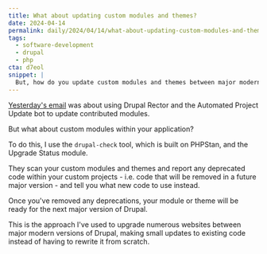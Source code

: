 ```yaml
---
title: What about updating custom modules and themes?
date: 2024-04-14
permalink: daily/2024/04/14/what-about-updating-custom-modules-and-themes
tags:
  - software-development
  - drupal
  - php
cta: d7eol
snippet: |
  But, how do you update custom modules and themes between major modern versions of Drupal?
---
```


[Yesterday's email][yesterday] was about using Drupal Rector and the Automated Project Update bot to update contributed modules.

But what about custom modules within your application?

To do this, I use the `drupal-check` tool, which is built on PHPStan, and the Upgrade Status module.

They scan your custom modules and themes and report any deprecated code within your custom projects - i.e. code that will be removed in a future major version - and tell you what new code to use instead.

Once you've removed any deprecations, your module or theme will be ready for the next major version of Drupal.

This is the approach I've used to upgrade numerous websites between major modern versions of Drupal, making small updates to existing code instead of having to rewrite it from scratch.

[yesterday]: {{site.url}}/archive/2024/04/12/drupal-rector-and-the-project-update-bot
